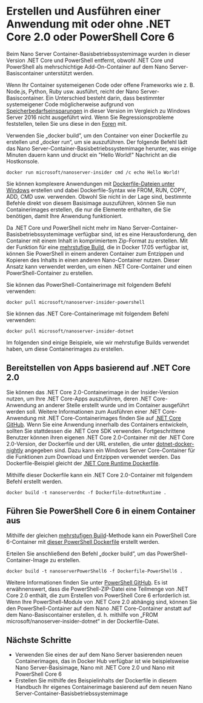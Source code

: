 # <a name="build-and-run-an-application-with-or-without-net-core-20-or-powershell-core-6"></a>Erstellen und Ausführen einer Anwendung mit oder ohne .NET Core 2.0 oder PowerShell Core 6

Beim Nano Server Container-Basisbetriebssystemimage wurden in dieser Version .NET Core und PowerShell entfernt, obwohl .NET Core und PowerShell als mehrschichtige Add-On-Container auf dem Nano Server-Basiscontainer unterstützt werden.  

Wenn Ihr Container systemeigenen Code oder offene Frameworks wie z. B. Node.js, Python, Ruby usw. ausführt, reicht der Nano Server-Basiscontainer.  Ein Unterschied besteht darin, dass bestimmter systemeigener Code möglicherweise aufgrund von [Speicherbedarfseinsparungen](https://docs.microsoft.com/windows-server/get-started/nano-in-semi-annual-channel) in dieser Version im Vergleich zu Windows Server 2016 nicht ausgeführt wird. Wenn Sie Regressionsprobleme feststellen, teilen Sie uns diese in den [Foren](https://social.msdn.microsoft.com/Forums/home?forum=windowscontainers) mit. 

Verwenden Sie „docker build”, um den Container von einer Dockerfile zu erstellen und „docker run“, um sie auszuführen.  Der folgende Befehl lädt das Nano Server-Container-Basisbetriebssystemimage herunter, was einige Minuten dauern kann und druckt ein "Hello World!" Nachricht an die Hostkonsole.

```
docker run microsoft/nanoserver-insider cmd /c echo Hello World!
```

Sie können komplexere Anwendungen mit [Dockerfile-Dateien unter Windows](https://docs.microsoft.com/virtualization/windowscontainers/manage-docker/manage-windows-dockerfile) erstellen und dabei Dockerfile-Syntax wie FROM, RUN, COPY, ADD, CMD usw. verwenden.  Obwohl Sie nicht in der Lage sind, bestimmte Befehle direkt von diesem Basisimage auszuführen, können Sie nun Containerimages erstellen, die nur die Elemente enthalten, die Sie benötigen, damit Ihre Anwendung funktioniert.

Da .NET Core und PowerShell nicht mehr im Nano Server-Container-Basisbetriebssystemimage verfügbar sind, ist es eine Herausforderung, den Container mit einem Inhalt in komprimiertem Zip-Format zu erstellen. Mit der Funktion für eine [mehrstufige Build](https://docs.docker.com/engine/userguide/eng-image/multistage-build/), die in Docker 17.05 verfügbar ist, können Sie PowerShell in einem anderen Container zum Entzippen und Kopieren des Inhalts in einen anderen Nano-Container nutzen. Dieser Ansatz kann verwendet werden, um einen .NET Core-Container und einen PowerShell-Container zu erstellen. 

Sie können das PowerShell-Containerimage mit folgendem Befehl verwenden:

```
docker pull microsoft/nanoserver-insider-powershell
```

Sie können das .NET Core-Containerimage mit folgendem Befehl verwenden:

```
docker pull microsoft/nanoserver-insider-dotnet
```

Im folgenden sind einige Beispiele, wie wir mehrstufige Builds verwendet haben, um diese Containerimages zu erstellen.

## <a name="deploy-apps-based-on-net-core-20"></a>Bereitstellen von Apps basierend auf .NET Core 2.0
Sie können das .NET Core 2.0-Containerimage in der Insider-Version nutzen, um Ihre .NET Core-Apps auszuführen, deren .NET Core-Anwendung an anderer Stelle erstellt wurde und im Container ausgeführt werden soll.  Weitere Informationen zum Ausführen einer .NET Core-Anwendung mit .NET Core-Containerimages finden Sie auf [.NET Core GitHub](https://github.com/dotnet/dotnet-docker-nightly).  Wenn Sie eine Anwendung innerhalb des Containers entwickeln, sollten Sie stattdessen die .NET Core SDK verwenden.  Fortgeschrittene Benutzer können ihren eigenen .NET Core 2.0-Container mit der .NET Core 2.0-Version, der Dockerfile und der URL erstellen, die unter [dotnet-docker-nightly](https://github.com/dotnet/dotnet-docker-nightly/tree/master/2.0) angegeben sind. Dazu kann ein Windows Server Core-Container für die Funktionen zum Download und Entzippen verwendet werden.  Das Dockerfile-Beispiel gleicht der [.NET Core Runtime Dockerfile](https://github.com/dotnet/dotnet-docker-nightly/blob/master/2.0/runtime/nanoserver-insider/amd64/Dockerfile).


Mithilfe dieser Dockerfile kann ein .NET Core 2.0-Container mit folgendem Befehl erstellt werden.

```
docker build -t nanoserverdnc -f Dockerfile-dotnetRuntime .
```

## <a name="run-powershell-core-6-in-a-container"></a>Führen Sie PowerShell Core 6 in einem Container aus
Mithilfe der gleichen [mehrstufigen Build](https://docs.docker.com/engine/userguide/eng-image/multistage-build/)-Methode kann ein PowerShell Core 6-Container mit [dieser PowerShell Dockerfile](https://github.com/PowerShell/PowerShell-Docker/blob/master/release/stable/nanoserver/docker/Dockerfile) erstellt werden.


Erteilen Sie anschließend den Befehl „docker build”, um das PowerShell-Container-Image zu erstellen.

``` 
docker build -t nanoserverPowerShell6 -f Dockerfile-PowerShell6 .
```

Weitere Informationen finden Sie unter [PowerShell GitHub](https://github.com/PowerShell/PowerShell-Docker/tree/master/release).  Es ist erwähnenswert, dass die PowerShell-ZIP-Datei eine Teilmenge von .NET Core 2.0 enthält, die zum Erstellen von PowerShell Core 6 erforderlich ist.  Wenn Ihre PowerShell-Module von .NET Core 2.0 abhängig sind, können Sie den PowerShell-Container auf dem Nano .NET Core-Container anstatt auf dem Nano-Basiscontainer erstellen, d. h. mithilfe von „FROM microsoft/nanoserver-insider-dotnet“ in der Dockerfile-Datei. 

## <a name="next-steps"></a>Nächste Schritte
- Verwenden Sie eines der auf dem Nano Server basierenden neuen Containerimages, das in Docker Hub verfügbar ist wie beispielsweise Nano Server-Basisimage, Nano mit .NET Core 2.0 und Nano mit PowerShell Core 6
- Erstellen Sie mithilfe des Beispielinhalts der Dockerfile in diesem Handbuch Ihr eigenes Containerimage basierend auf dem neuen Nano Server-Container-Basisbetriebssystemimage 
